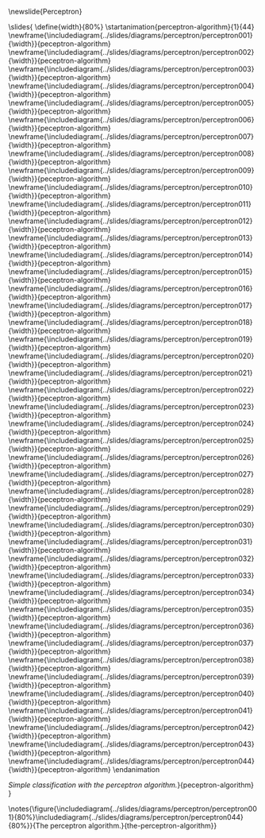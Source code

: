 \newslide{Perceptron}

\slides{
\define{width}{80%}
\startanimation{perceptron-algorithm}{1}{44}
\newframe{\includediagram{../slides/diagrams/perceptron/perceptron001}{\width}}{peceptron-algorithm}
\newframe{\includediagram{../slides/diagrams/perceptron/perceptron002}{\width}}{peceptron-algorithm}
\newframe{\includediagram{../slides/diagrams/perceptron/perceptron003}{\width}}{peceptron-algorithm}
\newframe{\includediagram{../slides/diagrams/perceptron/perceptron004}{\width}}{peceptron-algorithm}
\newframe{\includediagram{../slides/diagrams/perceptron/perceptron005}{\width}}{peceptron-algorithm}
\newframe{\includediagram{../slides/diagrams/perceptron/perceptron006}{\width}}{peceptron-algorithm}
\newframe{\includediagram{../slides/diagrams/perceptron/perceptron007}{\width}}{peceptron-algorithm}
\newframe{\includediagram{../slides/diagrams/perceptron/perceptron008}{\width}}{peceptron-algorithm}
\newframe{\includediagram{../slides/diagrams/perceptron/perceptron009}{\width}}{peceptron-algorithm}
\newframe{\includediagram{../slides/diagrams/perceptron/perceptron010}{\width}}{peceptron-algorithm}
\newframe{\includediagram{../slides/diagrams/perceptron/perceptron011}{\width}}{peceptron-algorithm}
\newframe{\includediagram{../slides/diagrams/perceptron/perceptron012}{\width}}{peceptron-algorithm}
\newframe{\includediagram{../slides/diagrams/perceptron/perceptron013}{\width}}{peceptron-algorithm}
\newframe{\includediagram{../slides/diagrams/perceptron/perceptron014}{\width}}{peceptron-algorithm}
\newframe{\includediagram{../slides/diagrams/perceptron/perceptron015}{\width}}{peceptron-algorithm}
\newframe{\includediagram{../slides/diagrams/perceptron/perceptron016}{\width}}{peceptron-algorithm}
\newframe{\includediagram{../slides/diagrams/perceptron/perceptron017}{\width}}{peceptron-algorithm}
\newframe{\includediagram{../slides/diagrams/perceptron/perceptron018}{\width}}{peceptron-algorithm}
\newframe{\includediagram{../slides/diagrams/perceptron/perceptron019}{\width}}{peceptron-algorithm}
\newframe{\includediagram{../slides/diagrams/perceptron/perceptron020}{\width}}{peceptron-algorithm}
\newframe{\includediagram{../slides/diagrams/perceptron/perceptron021}{\width}}{peceptron-algorithm}
\newframe{\includediagram{../slides/diagrams/perceptron/perceptron022}{\width}}{peceptron-algorithm}
\newframe{\includediagram{../slides/diagrams/perceptron/perceptron023}{\width}}{peceptron-algorithm}
\newframe{\includediagram{../slides/diagrams/perceptron/perceptron024}{\width}}{peceptron-algorithm}
\newframe{\includediagram{../slides/diagrams/perceptron/perceptron025}{\width}}{peceptron-algorithm}
\newframe{\includediagram{../slides/diagrams/perceptron/perceptron026}{\width}}{peceptron-algorithm}
\newframe{\includediagram{../slides/diagrams/perceptron/perceptron027}{\width}}{peceptron-algorithm}
\newframe{\includediagram{../slides/diagrams/perceptron/perceptron028}{\width}}{peceptron-algorithm}
\newframe{\includediagram{../slides/diagrams/perceptron/perceptron029}{\width}}{peceptron-algorithm}
\newframe{\includediagram{../slides/diagrams/perceptron/perceptron030}{\width}}{peceptron-algorithm}
\newframe{\includediagram{../slides/diagrams/perceptron/perceptron031}{\width}}{peceptron-algorithm}
\newframe{\includediagram{../slides/diagrams/perceptron/perceptron032}{\width}}{peceptron-algorithm}
\newframe{\includediagram{../slides/diagrams/perceptron/perceptron033}{\width}}{peceptron-algorithm}
\newframe{\includediagram{../slides/diagrams/perceptron/perceptron034}{\width}}{peceptron-algorithm}
\newframe{\includediagram{../slides/diagrams/perceptron/perceptron035}{\width}}{peceptron-algorithm}
\newframe{\includediagram{../slides/diagrams/perceptron/perceptron036}{\width}}{peceptron-algorithm}
\newframe{\includediagram{../slides/diagrams/perceptron/perceptron037}{\width}}{peceptron-algorithm}
\newframe{\includediagram{../slides/diagrams/perceptron/perceptron038}{\width}}{peceptron-algorithm}
\newframe{\includediagram{../slides/diagrams/perceptron/perceptron039}{\width}}{peceptron-algorithm}
\newframe{\includediagram{../slides/diagrams/perceptron/perceptron040}{\width}}{peceptron-algorithm}
\newframe{\includediagram{../slides/diagrams/perceptron/perceptron041}{\width}}{peceptron-algorithm}
\newframe{\includediagram{../slides/diagrams/perceptron/perceptron042}{\width}}{peceptron-algorithm}
\newframe{\includediagram{../slides/diagrams/perceptron/perceptron043}{\width}}{peceptron-algorithm}
\newframe{\includediagram{../slides/diagrams/perceptron/perceptron044}{\width}}{peceptron-algorithm}
\endanimation

*Simple classification with the perceptron algorithm.*}{peceptron-algorithm}
}

\notes{\figure{\includediagram{../slides/diagrams/perceptron/perceptron001}{80%}\includediagram{../slides/diagrams/perceptron/perceptron044}{80%}}{The perceptron algorithm.}{the-perceptron-algorithm}}
